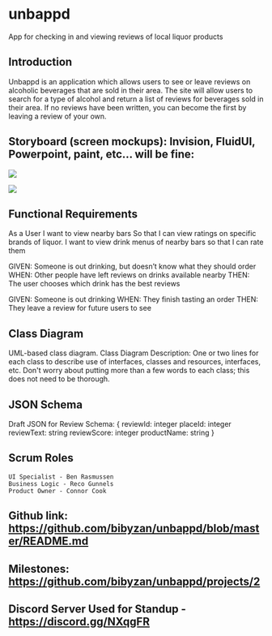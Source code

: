 # unbappd
App for checking in and viewing reviews of local liquor products

## Introduction
	
Unbappd is an application which allows users to see or leave reviews on alcoholic beverages that are sold in their area. The site will allow users to search for a type of alcohol and return a list of reviews for beverages sold in their area. If no reviews have been written, you can become the first by leaving a review of your own. 
 
## Storyboard (screen mockups): Invision, FluidUI, Powerpoint, paint, etc... will be fine: 

![](https://cdn.discordapp.com/attachments/756264094079779041/756277078047064191/image.png)


![](https://cdn.discordapp.com/attachments/756264094079779041/757350561317257363/image.png)

## Functional Requirements
As a User I want to view nearby bars So that I can view ratings on specific brands of liquor. I want to view drink menus of nearby bars so that I can rate them
 
GIVEN: Someone is out drinking, but doesn’t know what they should order 
WHEN: Other people have left reviews on drinks available nearby
THEN: The user chooses which drink has the best reviews
 
GIVEN: Someone is out drinking
WHEN: They finish tasting an order
THEN: They leave a review for future users to see
 
 
## Class Diagram 
UML-based class diagram.
Class Diagram Description: One or two lines for each class to describe use of interfaces,  classes and resources, interfaces, etc. Don't worry about putting more than a few words to each class; this does not need to be thorough.
## JSON Schema
Draft JSON for Review Schema:
{
reviewId: integer
placeId: integer
reviewText: string
reviewScore: integer
productName: string
}
## Scrum Roles 
	UI Specialist - Ben Rasmussen
	Business Logic - Reco Gunnels 
	Product Owner - Connor Cook 
## Github link: https://github.com/bibyzan/unbappd/blob/master/README.md
## Milestones: https://github.com/bibyzan/unbappd/projects/2
## Discord Server Used for Standup -  https://discord.gg/NXqgFR

